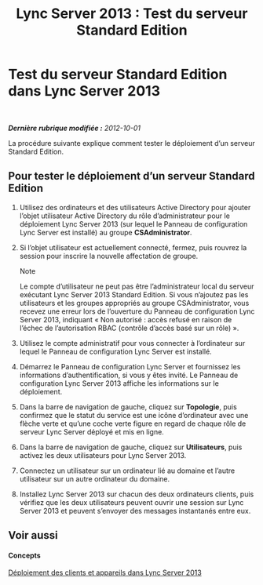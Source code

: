 ﻿---
title: 'Lync Server 2013 : Test du serveur Standard Edition'
TOCTitle: Test du serveur Standard Edition
ms:assetid: b6ef67bb-9665-43e4-b8b3-eac8898eebf6
ms:mtpsurl: https://technet.microsoft.com/fr-fr/library/Gg412890(v=OCS.15)
ms:contentKeyID: 49298622
ms.date: 05/20/2016
mtps_version: v=OCS.15
ms.translationtype: HT
---

# Test du serveur Standard Edition dans Lync Server 2013

 

_**Dernière rubrique modifiée :** 2012-10-01_

La procédure suivante explique comment tester le déploiement d’un serveur Standard Edition.

## Pour tester le déploiement d’un serveur Standard Edition

1.  Utilisez des ordinateurs et des utilisateurs Active Directory pour ajouter l’objet utilisateur Active Directory du rôle d’administrateur pour le déploiement Lync Server 2013 (sur lequel le Panneau de configuration Lync Server est installé) au groupe **CSAdministrator**.

2.  Si l’objet utilisateur est actuellement connecté, fermez, puis rouvrez la session pour inscrire la nouvelle affectation de groupe.
    
    > [!note]  
    > Le compte d’utilisateur ne peut pas être l’administrateur local du serveur exécutant Lync Server 2013 Standard Edition. Si vous n’ajoutez pas les utilisateurs et les groupes appropriés au groupe CSAdministrator, vous recevez une erreur lors de l’ouverture du Panneau de configuration Lync Server 2013, indiquant « Non autorisé : accès refusé en raison de l’échec de l’autorisation RBAC (contrôle d’accès basé sur un rôle) ».

3.  Utilisez le compte administratif pour vous connecter à l’ordinateur sur lequel le Panneau de configuration Lync Server est installé.

4.  Démarrez le Panneau de configuration Lync Server et fournissez les informations d’authentification, si vous y êtes invité. Le Panneau de configuration Lync Server 2013 affiche les informations sur le déploiement.

5.  Dans la barre de navigation de gauche, cliquez sur **Topologie**, puis confirmez que le statut du service est une icône d’ordinateur avec une flèche verte et qu’une coche verte figure en regard de chaque rôle de serveur Lync Server déployé et mis en ligne.

6.  Dans la barre de navigation de gauche, cliquez sur **Utilisateurs**, puis activez les deux utilisateurs pour Lync Server 2013.

7.  Connectez un utilisateur sur un ordinateur lié au domaine et l’autre utilisateur sur un autre ordinateur du domaine.

8.  Installez Lync Server 2013 sur chacun des deux ordinateurs clients, puis vérifiez que les deux utilisateurs peuvent ouvrir une session sur Lync Server 2013 et peuvent s’envoyer des messages instantanés entre eux.

## Voir aussi

#### Concepts

[Déploiement des clients et appareils dans Lync Server 2013](lync-server-2013-deploying-clients-and-devices.md)

